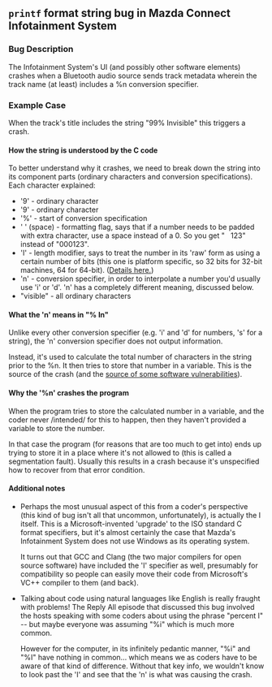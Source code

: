 ## `printf` format string bug in Mazda Connect Infotainment System
### Bug Description
The Infotainment System's UI (and possibly other software elements) crashes when a Bluetooth audio source sends
track metadata wherein the track name (at least) includes a %n conversion specifier.

### Example Case
When the track's title includes the string "99% Invisible" this triggers a crash.

#### How the string is understood by the C code
To better understand why it crashes, we need to break down the string into its component parts (ordinary characters
and conversion specifications). Each character explained:
* '9' - ordinary character
* '9' - ordinary character
* '%' - start of conversion specification
* ' ' (space) - formatting flag, says that if a number needs to be padded with extra character, use a space instead of a 0. So you get "&nbsp;&nbsp;&nbsp;123" instead of "000123".
* 'I' - length modifier, says to treat the number in its 'raw' form as using a certain number of bits (this one is platform specific, so 32 bits for 32-bit machines, 64 for 64-bit). ([Details here.][1])
* 'n' - conversion specifier, in order to interpolate a number you'd usually use 'i' or 'd'. 'n' has a completely different meaning, discussed below.
* "visible" - all ordinary characters

#### What the 'n' means in "% In"
Unlike every other conversion specifier (e.g. 'i' and 'd' for numbers, 's' for a string), the 'n' conversion specifier does not output information.

Instead, it's used to calculate the total number of characters in the string prior to the %n. It then tries to store that number in a variable. This is the source of the crash (and the [source of some software vulnerabilities][2]).

#### Why the '%n' crashes the program
When the program tries to store the calculated number in a variable, and the coder never /intended/ for this to happen, then they haven't provided a variable to store the number.

In that case the program (for reasons that are too much to get into) ends up trying to store it in a place where it's not allowed to (this is called a segmentation fault). Usually this results in a crash because it's unspecified how to recover from that error condition.

#### Additional notes
* Perhaps the most unusual aspect of this from a coder's perspective (this kind of bug isn't all that uncommon, unfortunately), is actually the I itself. This is a Microsoft-invented 'upgrade' to the ISO standard C format specifiers, but it's almost certainly the case that Mazda's Infotainment System does not use Windows as its operating system.

    It turns out that GCC and Clang (the two major compilers for open source software) have included the 'I' specifier as well, presumably for compatibility so people can easily move their code from Microsoft's VC++ compiler to them (and back).

* Talking about code using natural languages like English is really fraught with problems! The Reply All episode that discussed this bug involved the hosts speaking with some coders about using the phrase "percent I" -- but maybe everyone was assuming "%i" which is much more common.

    However for the computer, in its infinitely pedantic manner, "%i" and "%I" have nothing in common... which means we as coders have to be aware of that kind of difference. Without that key info, we wouldn't know to look past the 'I' and see that the 'n' is what was causing the crash.

[1]: https://docs.microsoft.com/en-us/cpp/c-runtime-library/format-specification-syntax-printf-and-wprintf-functions?view=vs-2019#argument-size-specification
[2]: https://www.youtube.com/watch?v=0WvrSfcdq1I

